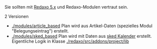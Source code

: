 Sie sollten mit [Redaxo 5.x](https://redaxo.org) und Redaxo-Modulen vertraut sein.

2 Versionen

* [./modules/article_based](./modules/article_based) Plan wird aus Artikel-Daten (spezielles Modul "Belegungseintrag") erstellt.
* [./modules/sked_based](./modules/sked_based) Plan wird mit Daten aus [sked Kalender](https://github.com/FriendsOfREDAXO/sked) erstellt.  Eigentliche Logik in Klasse [./redaxo/src/addons/project/lib](./redaxo/src/addons/project/lib)

